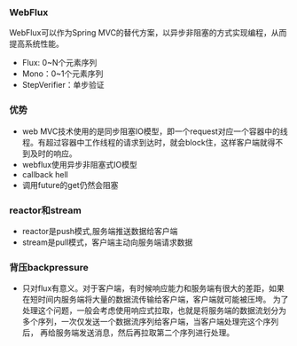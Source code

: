 ### WebFlux
WebFlux可以作为Spring MVC的替代方案，以异步非阻塞的方式实现编程，从而提高系统性能。
- Flux: 0~N个元素序列
- Mono：0~1个元素序列
- StepVerifier：单步验证
### 优势
- web MVC技术使用的是同步阻塞IO模型，即一个request对应一个容器中的线程。有超过容器中工作线程的请求到达时，就会block住，这样客户端就得不到及时的响应。
- webflux使用异步非阻塞式IO模型
- callback hell
- 调用future的get仍然会阻塞

### reactor和stream
- reactor是push模式,服务端推送数据给客户端
- stream是pull模式，客户端主动向服务端请求数据
### 背压backpressure
- 只对flux有意义。对于客户端，有时候响应能力和服务端有很大的差距，如果在短时间内服务端将大量的数据流传输给客户端，客户端就可能被压垮。
为了处理这个问题，一般会考虑使用响应式拉取，也就是将服务端的数据流划分为多个序列，一次仅发送一个数据流序列给客户端，当客户端处理完这个序列后，
再给服务端发送消息，然后再拉取第二个序列进行处理。